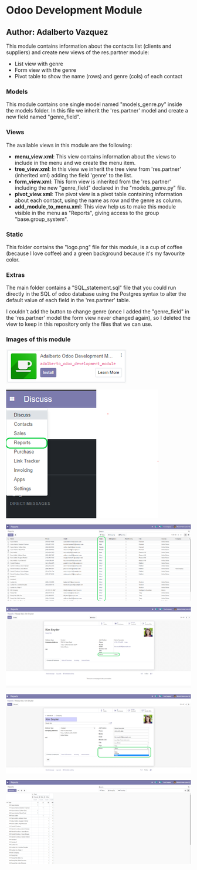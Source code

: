 # Odoo Development Module
## Author: Adalberto Vazquez

This module contains information about the contacts list (clients and suppliers) and create new views of the res.partner module:
* List view with genre
* Form view with the genre
* Pivot table to show the name (rows) and genre (cols) of each contact

### Models

This module contains one single model named "models_genre.py" inside the models folder. In this file we inherit the 'res.partner' model and create a new field named "genre_field".


### Views

The available views in this module are the following:
* **menu_view.xml**: This view contains information about the views to include in the menu and we create the menu item.
* **tree_view.xml**: In this view we inherit the tree view from 'res.partner' (inherited xml) adding the field 'genre' to the list.
* **form_view.xml**: This form view is inherited from the 'res.partner' including the new "genre_field" declared in the "models_genre.py" file.
* **pivot_view.xml**: The pivot view is a pivot table containing information about each contact, using the name as row and the genre as column.
* **add_module_to_menu.xml**: This view help us to make this module visible in the menu as "Reports", giving access to the group "base.group_system".

### Static

This folder contains the "logo.png" file for this module, is a cup of coffee (because I love coffee) and a green background because it's my favourite color.

### Extras

The main folder contains a "SQL_statement.sql" file that you could run directly in the SQL of odoo database using the Postgres syntax to alter the default value of each field in the 'res.partner' table.

I couldn't add the button to change genre (once I added the "genre_field" in the 'res.partner' model the form view never changed again), so I deleted the view to keep in this repository only the files that we can use.

### Images of this module

![Logo](/images/module_logo.PNG)

![Reports_menu](/images/reports_menu.png)

![Tree_view](/images/tree_view.PNG)

![Form_view1](/images/form_view1.PNG)

![Form_view2](/images/form_view2.PNG)

![Pivot_view](/images/pivot_view.PNG)
